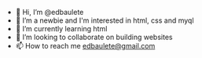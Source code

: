 - 👋 Hi, I’m @edbaulete
- 👀 I’m a newbie and I'm interested in html, css and myql
- 🌱 I’m currently learning html
- 💞️ I’m looking to collaborate on building websites
- 📫 How to reach me edbaulete@gmail.com

<!---
edbaulete/edbaulete is a ✨ special ✨ repository because its `README.md` (this file) appears on your GitHub profile.
You can click the Preview link to take a look at your changes.
--->
